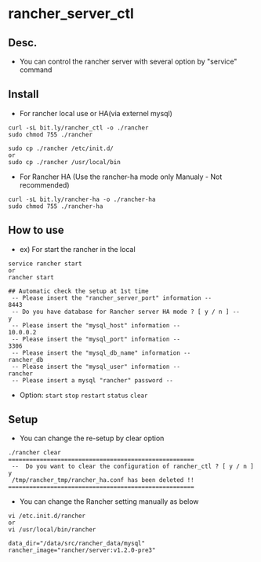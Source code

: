 # rancher_server_ctl
## Desc. 
* You can control the rancher server with several option by "service" command

## Install
* For rancher local use or HA(via externel mysql)

```
curl -sL bit.ly/rancher_ctl -o ./rancher
sudo chmod 755 ./rancher

sudo cp ./rancher /etc/init.d/
or
sudo cp ./rancher /usr/local/bin
```


* For Rancher HA (Use the rancher-ha mode only Manualy - Not recommended)

```
curl -sL bit.ly/rancher-ha -o ./rancher-ha
sudo chmod 755 ./rancher-ha
```



## How to use
* ex) For start the rancher in the local

```
service rancher start
or
rancher start

## Automatic check the setup at 1st time
 -- Please insert the "rancher_server_port" information --
8443
 -- Do you have database for Rancher server HA mode ? [ y / n ] --
y
 -- Please insert the "mysql_host" information --
10.0.0.2
 -- Please insert the "mysql_port" information --
3306
 -- Please insert the "mysql_db_name" information --
rancher_db
 -- Please insert the "mysql_user" information --
rancher
 -- Please insert a mysql "rancher" password --

```
* Option: `start` `stop` `restart` `status` `clear`


## Setup
* You can change the re-setup by clear option

```
./rancher clear
=====================================================
 --  Do you want to clear the configuration of rancher_ctl ? [ y / n ]
y
 /tmp/rancher_tmp/rancher_ha.conf has been deleted !!
=====================================================
```

* You can change the Rancher setting manually as below

```
vi /etc.init.d/rancher
or
vi /usr/local/bin/rancher

data_dir="/data/src/rancher_data/mysql"
rancher_image="rancher/server:v1.2.0-pre3"
```
